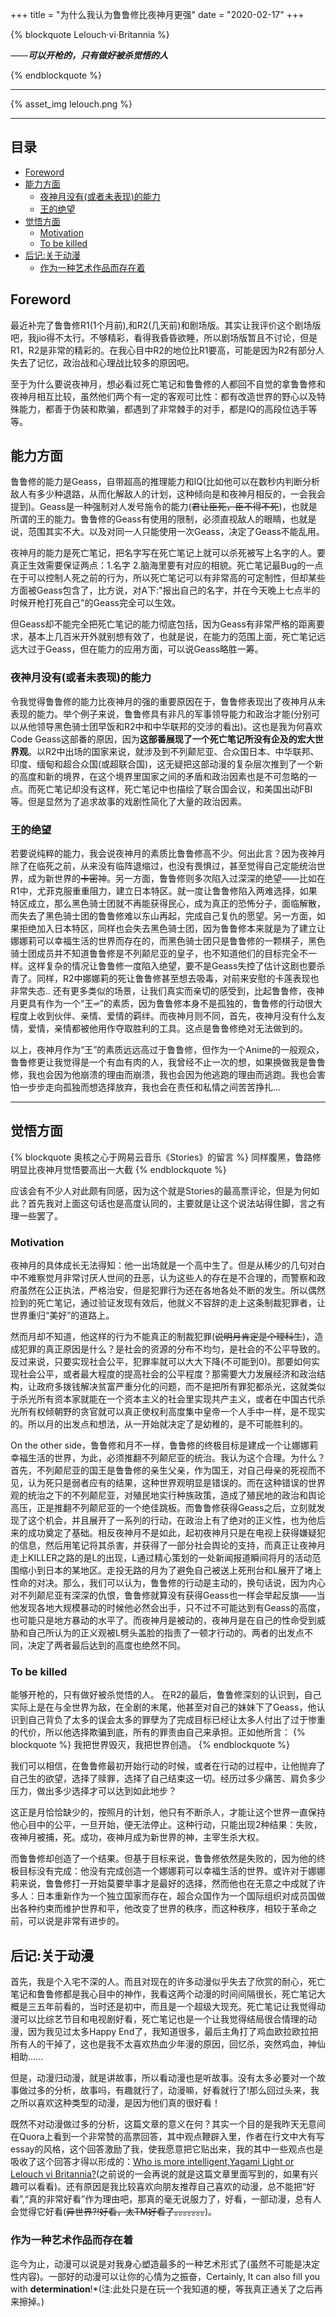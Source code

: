 
+++
title = "为什么我认为鲁鲁修比夜神月更强"
date = "2020-02-17"
+++

{% blockquote Lelouch·vi·Britannia %}

——***可以开枪的，只有做好被杀觉悟的人***

{% endblockquote %}

---------------


{% asset_img lelouch.png %}


-------

## 目录

<!-- TOC -->
- [Foreword](#foreword)
- [能力方面](#能力方面)     
	- [夜神月没有(或者未表现)的能力](#夜神月没有或者未表现的能力)     
	- [王的绝望](#王的绝望)    
- [觉悟方面](#觉悟方面)       
	- [Motivation](#motivation)      
	- [To be killed](#to-be-killed) 
- [后记:关于动漫](#后记关于动漫)     
	- [作为一种艺术作品而存在着](#作为一种艺术作品而存在着)
<!-- /TOC -->


## Foreword
最近补完了鲁鲁修R1(1个月前),和R2(几天前)和剧场版。其实让我评价这个剧场版吧，我jio得不太行。不够精彩，看得我昏昏欲睡，所以剧场版暂且不讨论，但是R1，R2是非常的精彩的。在我心目中R2的地位比R1要高，可能是因为R2有部分人失去了记忆，政治战和心理战比较多的原因吧。

至于为什么要说夜神月，想必看过死亡笔记和鲁鲁修的人都回不自觉的拿鲁鲁修和夜神月相互比较，虽然他们两个有一定的客观可比性：都有改造世界的野心以及特殊能力，都善于伪装和欺骗，都遇到了非常棘手的对手，都是IQ的高段位选手等等。


## 能力方面
鲁鲁修的能力是Geass，自带超高的推理能力和IQ(比如他可以在数秒内判断分析敌人有多少种退路，从而化解敌人的计划，这种倾向是和夜神月相反的，一会我会提到)。Geass是一种强制对人发号施令的能力(~~君让臣死，臣不得不死~~)，也就是所谓的王的能力。鲁鲁修的Geass有使用的限制，必须直视敌人的眼睛，也就是说，范围其实不大。以及对同一人只能使用一次Geass，决定了Geass不能乱用。

夜神月的能力是死亡笔记，把名字写在死亡笔记上就可以杀死被写上名字的人。要真正生效需要保证两点：1.名字 2.脑海里要有对应的相貌。死亡笔记最Bug的一点在于可以控制人死之前的行为，所以死亡笔记可以有非常高的可定制性，但却某些方面被Geass包含了，比方说，对A下:"报出自己的名字，并在今天晚上七点半的时候开枪打死自己"的Geass完全可以生效。

但Geass却不能完全把死亡笔记的能力彻底包括，因为Geass有非常严格的距离要求，基本上几百米开外就别想有效了，也就是说，在能力的范围上面，死亡笔记远远大过于Geass，但在能力的应用方面，可以说Geass略胜一筹。

### 夜神月没有(或者未表现)的能力
令我觉得鲁鲁修的能力比夜神月的强的重要原因在于，鲁鲁修表现出了夜神月从未表现的能力。举个例子来说，鲁鲁修具有非凡的军事领导能力和政治才能(分别可以从他领导黑色骑士团早饭和R2中和中华联邦的交涉的看出)。这也是我为何喜欢Code Geass这部番的原因，因为**这部番展现了一个死亡笔记所没有企及的宏大世界观**。以R2中出场的国家来说，就涉及到不列颠尼亚、合众国日本、中华联邦、印度、缅甸和超合众国(或超联合国)，这无疑把这部动漫的复杂层次推到了一个新的高度和新的境界，在这个境界里国家之间的矛盾和政治因素也是不可忽略的一点。而死亡笔记却没有这样，死亡笔记中也描绘了联合国会议，和美国出动FBI等。但是显然为了追求故事的戏剧性简化了大量的政治因素。

### 王的绝望
若要说纯粹的能力，我会说夜神月的素质比鲁鲁修高不少。何出此言？因为夜神月除了在临死之前，从来没有临阵退缩过，也没有畏惧过，甚至觉得自己定能统治世界，成为新世界的~~卡密~~神。另一方面，鲁鲁修则多次陷入过深深的绝望——比如在R1中，尤菲克服重重阻力，建立日本特区。就一度让鲁鲁修陷入两难选择，如果特区成立，那么黑色骑士团就不再能获得民心，成为真正的恐怖分子，面临解散，而失去了黑色骑士团的鲁鲁修难以东山再起，完成自己复仇的愿望。另一方面，如果拒绝加入日本特区，同样也会失去黑色骑士团，因为鲁鲁修本来就是为了建立让娜娜莉可以幸福生活的世界而存在的，而黑色骑士团只是鲁鲁修的一颗棋子，黑色骑士团成员并不知道鲁鲁修是不列颠尼亚的皇子，也不知道他们的目标完全不一样。这样复杂的情况让鲁鲁修一度陷入绝望，要不是Geass失控了估计这剧也要杀青了。同样，R2中娜娜莉的死让鲁鲁修甚至想去吸毒，对前来安慰的卡莲表现也非常失态.. 还有更多类似的场景，让我们真实而亲切的感受到，比起鲁鲁修，夜神月更具有作为一个“王~~♂~~”的素质，因为鲁鲁修本身不是孤独的，鲁鲁修的行动很大程度上收到伙伴、亲情、爱情的羁绊。而夜神月则不同，首先，夜神月没有什么友情，爱情，亲情都被他用作夺取胜利的工具。这点是鲁鲁修绝对无法做到的。

以上，夜神月作为“王”的素质远远高过于鲁鲁修，但作为一个Anime的一般观众，鲁鲁修更让我觉得是一个有血有肉的人，我曾经不止一次的想，如果换做我是鲁鲁修，我也会因为他崩溃的理由而崩溃，我也会因为他逃跑的理由而逃跑。我也会害怕一步步走向孤独而想选择放弃，我也会在责任和私情之间苦苦挣扎...

------
## 觉悟方面

{% blockquote 奥核之心于网易云音乐《Stories》的留言 %}
同样腹黑，鲁路修明显比夜神月觉悟要高出一大截
{% endblockquote %}

应该会有不少人对此颇有同感，因为这个就是Stories的最高票评论，但是为何如此？首先我对上面这句话也是高度认同的，主要就是让这个说法站得住脚，言之有理一些罢了。

### Motivation
夜神月的具体成长无法得知：他一出场就是一个高中生了。但是从稀少的几句对白中不难察觉月非常讨厌人世间的丑恶，认为这些人的存在是不合理的，而警察和政府虽然在公正执法，严格治安，但是犯罪行为还在各地各处不断的发生。所以偶然捡到的死亡笔记，通过验证发现有效后，他就义不容辞的走上这条制裁犯罪者，让世界重归“美好”的道路上。

然而月却不知道，他这样的行为不能真正的制裁犯罪(~~说明月肯定是个理科生~~)，造成犯罪的真正原因是什么？是社会的资源的分布不均匀，是社会的不公平导致的。反过来说，只要实现社会公平，犯罪率就可以大大下降(不可能到0)。那要如何实现社会公平，或者最大程度的提高社会的公平程度？那需要大力发展经济和政治结构，让政府多拨钱解决贫富严重分化的问题，而不是把所有罪犯都杀光，这就类似于杀光所有资本家就能在一个资本主义的社会里实现共产主义，或者在中国古代杀光所有权倾朝野的贪官就可以真正使权利高度集中皇帝一个人手中一样，是不现实的。所以月的出发点和想法，从一开始就决定了是幼稚的，是不可能胜利的。

On the other side，鲁鲁修和月不一样，鲁鲁修的终极目标是建成一个让娜娜莉幸福生活的世界，为此，必须推翻不列颠尼亚的统治。我认为这个合理。为什么？首先，不列颠尼亚的国王是鲁鲁修的亲生父亲，作为国王，对自己母亲的死视而不见，认为死只是弱者应有的结果，这种世界观明显是错误的。而在这种错误的世界观的统治之下的不列颠尼亚，对殖民地实行种族政策，造成了殖民地的政治和舆论高压，正是推翻不列颠尼亚的一个绝佳跳板。而鲁鲁修获得Geass之后，立刻就发现了这个机会，并且展开了一系列的行动，在政治上有了绝对的正义性，也为他后来的成功奠定了基础。相反夜神月不是如此，起初夜神月只是在电视上获得嫌疑犯的信息，然后用笔记将其杀害，并获得了一部分社会舆论的支持，而真正让夜神月走上KILLER之路的是L的出现，L通过精心策划的一处新闻报道瞬间将月的活动范围缩小到日本的某地区。走投无路的月为了避免自己被送上死刑台和L展开了堵上性命的对决。那么，我们可以认为，鲁鲁修的行动是主动的，换句话说，因为内心对不列颠尼亚有深深的仇恨，鲁鲁修就算没有获得Geass也一样会举起反旗——当他发现各地大规模暴动的时候他必然会出手，只不过不可能达到有Geass的高度，也可能只是地方暴动的水平了。而夜神月是被动的，夜神月是在自己的性命受到威胁和自己所认为的正义观被L劈头盖脸的指责了一顿才行动的。两者的出发点不同，决定了两者最后达到的高度也绝然不同。

### To be killed
能够开枪的，只有做好被杀觉悟的人。
在R2的最后，鲁鲁修深刻的认识到，自己实际上是在与全世界为敌，在全剧的末尾，他甚至对自己的妹妹下了Geass，他认识到自己背负了太多的误会太多的罪孽为了完成目标已经让太多人付出了过于惨重的代价，所以他选择欺骗到底，所有的罪责由自己来承担。正如他所言：
{% blockquote %}
我把世界毁灭，我把世界创造。
{% endblockquote %}

我们可以相信，在鲁鲁修最初开始行动的时候，或者在行动的过程中，让他抛弃了自己生的欲望，选择了赎罪，选择了自己结束这一切。经历过多少痛苦、肩负多少压力，做出多少选择才可以达到如此地步？

这正是月恰恰缺少的，按照月的计划，他只有不断杀人，才能让这个世界一直保持他心目中的公平，一旦开始，便无法停止。这种行动，只能出现2种结果：失败，夜神月被捕，死。成功，夜神月成为新世界的神，主宰生杀大权。

而鲁鲁修却创造了一个结果。但基于目标来说，鲁鲁修依然是失败的，因为他的终极目标没有完成：他没有完成创造一个娜娜莉可以幸福生活的世界。或许对于娜娜莉来说，鲁鲁修打一开始莫要举事才是最好的选择，然而他也在无意之中成就了许多人：日本重新作为一个独立国家而存在，超合众国作为一个国际组织对成员国做出各种约束而维护世界和平，他改变了世界的秩序，而这种秩序，相较于革命之前，可以说是非常有进步的。


## 后记:关于动漫

首先，我是个入宅不深的人。而且对现在的许多动漫似乎失去了欣赏的耐心，死亡笔记和鲁鲁修都是我心目中的神作，我看这两个动漫的时间间隔很长，死亡笔记大概是三五年前看的，当时还是初中，而且是一个超级大现充。死亡笔记让我觉得动漫可以比综艺节目和电视剧好看，死亡笔记也是一个让我觉得结局很合情理的动漫，因为我见过太多Happy End了，我知道很多，最后主角打了鸡血欧拉欧拉把所有人的干掉了，这也是我不太喜欢热血少年漫的原因，回忆杀，突然鸡血，神仙相助......

但是，动漫归动漫，就是讲故事，所以看动漫也是听故事。没有太多必要对一个故事做过多的分析，故事吗，有趣就行了，动漫嘛，好看就行了!那么回过头来，我之所以喜欢这种类型的动漫，是因为他们真的很好看！

既然不对动漫做过多的分析，这篇文章的意义在何？其实一个目的是我昨天无意间在Quora上看到一个非常赞的高票回答，其中观点鞭辟入里，作者在行文中大有写essay的风格，这个回答激励了我，使我愿意把它贴出来，我的其中一些观点也是吸收了这个回答才得以形成的：[Who is more intelligent,Yagami Light or Lelouch vi Britannia?](https://www.quora.com/Who-is-more-intelligent-Yagami-Light-or-Lelouch-vi-Britannia)(之前说的一会再说的就是这篇文章里面写到的，如果有兴趣可以看看)。还有原因是我比较喜欢向朋友推荐自己喜欢的动漫，总不能把“好看”,“真的非常好看”作为理由吧，那真的毫无说服力了，好看，一部动漫，总有人会觉得它好看(~~异世界?!好看，太TM好看了。。。。。。。~~)。

### 作为一种艺术作品而存在着
迄今为止，动漫可以说是对我身心塑造最多的一种艺术形式了(虽然不可能是决定性内容)。一部好的动漫可以让你的心情为之振奋，Certainly, It can also fill you with **determination**!*(注:此处只是在玩一个我知道的梗，等我真正通关了之后再来擦掉。)









